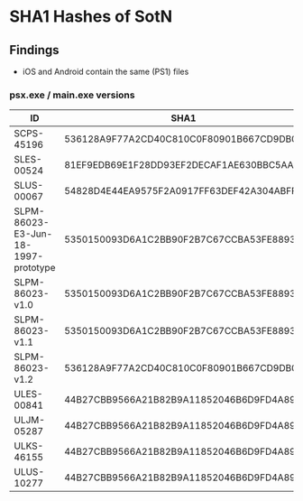 # SHA1 Hashes of SotN #

## Findings ##

- iOS and Android contain the same (PS1) files

### psx.exe / main.exe versions ###

| ID         | SHA1 | Hash	Path | Filename |
|------------|------|------------|----------|
| SCPS-45196 | 536128A9F77A2CD40C810C0F80901B667CD9DB0E	| SCPS-45196\SCPS_451.96	| SCPS_451.96 | 
| SLES-00524 | 81EF9EDB69E1F28DD93EF2DECAF1AE630BBC5AA5	| SLES-00524\SLES_005.24	| SLES_005.24 | 
| SLUS-00067 | 54828D4E44EA9575F2A0917FF63DEF42A304ABFF	| SLUS-00067\SLUS_000.67	| SLUS_000.67 | 
| SLPM-86023-E3-Jun-18-1997-prototype | 5350150093D6A1C2BB90F2B7C67CCBA53FE88939 | 	SLPM-86023-E3-Jun-18-1997-prototype\SLPM_860.23	| SLPM_860.23 |
| SLPM-86023-v1.0	| 5350150093D6A1C2BB90F2B7C67CCBA53FE88939 | SLPM-86023-v1.0\SLPM_860.23	| SLPM_860.23 | 
| SLPM-86023-v1.1	| 5350150093D6A1C2BB90F2B7C67CCBA53FE88939 | SLPM-86023-v1.1\SLPM_860.23	| SLPM_860.23 | 
| SLPM-86023-v1.2	| 536128A9F77A2CD40C810C0F80901B667CD9DB0E | SLPM-86023-v1.2\SLPM_860.23	| SLPM_860.23 | 
| ULES-00841      | 44B27CBB9566A21B82B9A11852046B6D9FD4A893 | ULES-00841\PSP_GAME\USRDIR\res\ps\hdbin\main.exe	| main.exe | 
| ULJM-05287	    | 44B27CBB9566A21B82B9A11852046B6D9FD4A893 | ULJM-05287\PSP_GAME\USRDIR\res\ps\hdbin\main.exe	| main.exe | 
| ULKS-46155	    | 44B27CBB9566A21B82B9A11852046B6D9FD4A893 | ULKS-46155\PSP_GAME\USRDIR\res\ps\hdbin\main.exe	| main.exe | 
| ULUS-10277	    | 44B27CBB9566A21B82B9A11852046B6D9FD4A893 | ULUS-10277\PSP_GAME\USRDIR\res\ps\hdbin\main.exe	| main.exe | 

